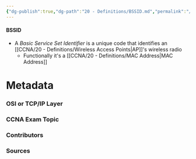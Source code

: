 ```yaml
---
{"dg-publish":true,"dg-path":"20 - Definitions/BSSID.md","permalink":"/20-definitions/bssid/","tags":["defs_ccna"]}
---
```


#### BSSID
- A *Basic Service Set Identifier* is a unique code that identifies an [[CCNA/20 - Definitions/Wireless Access Points\|AP]]'s wireless radio
	- Functionally it's a [[CCNA/20 - Definitions/MAC Address\|MAC Address]]








# Metadata
### OSI or TCP/IP Layer

### CCNA Exam Topic

### Contributors

### Sources

